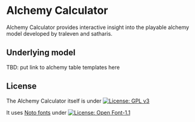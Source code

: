 # Alchemy Calculator

Alchemy Calculator provides interactive insight into the playable alchemy model developed by traleven and satharis.

## Underlying model

TBD: put link to alchemy table templates here

## License

The Alchemy Calculator itself is under [![License: GPL v3](https://img.shields.io/badge/License-GPLv3-blue.svg)](https://www.gnu.org/licenses/gpl-3.0)

It uses [Noto fonts](https://fonts.google.com/noto) under [![License: Open Font-1.1](https://img.shields.io/badge/License-OFL_1.1-lightgreen.svg)](https://opensource.org/licenses/OFL-1.1)
